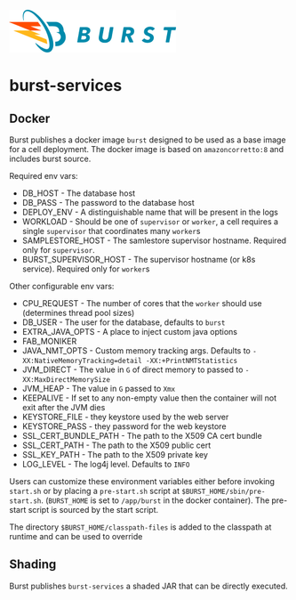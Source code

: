 ![Burst](../documentation/burst_h_small.png "")
# burst-services

## Docker

Burst publishes a docker image `burst` designed to be used as a base image for a cell deployment. The docker image
is based on `amazoncorretto:8` and includes burst source.

Required env vars:
- DB_HOST - The database host
- DB_PASS - The password to the database host
- DEPLOY_ENV - A distinguishable name that will be present in the logs
- WORKLOAD - Should be one of `supervisor` or `worker`, a cell requires a single `supervisor` that coordinates many `worker`s
- SAMPLESTORE_HOST - The samlestore supervisor hostname. Required only for `supervisor`.
- BURST_SUPERVISOR_HOST - The supervisor hostname (or k8s service). Required only for `worker`s

Other configurable env vars:
- CPU_REQUEST - The number of cores that the `worker` should use (determines thread pool sizes)
- DB_USER - The user for the database, defaults to `burst`
- EXTRA_JAVA_OPTS - A place to inject custom java options
- FAB_MONIKER
- JAVA_NMT_OPTS - Custom memory tracking args. Defaults to  `-XX:NativeMemoryTracking=detail -XX:+PrintNMTStatistics`
- JVM_DIRECT - The value in `G` of direct memory to passed to `-XX:MaxDirectMemorySize`
- JVM_HEAP - The value in `G` passed to `Xmx`
- KEEPALIVE - If set to any non-empty value then the container will not exit after the JVM dies
- KEYSTORE_FILE - they keystore used by the web server
- KEYSTORE_PASS - they password for the web keystore
- SSL_CERT_BUNDLE_PATH - The path to the X509 CA cert bundle
- SSL_CERT_PATH - The path to the X509 public cert
- SSL_KEY_PATH - The path to the X509 private key
- LOG_LEVEL - The log4j level. Defaults to `INFO`

Users can customize these environment variables either before invoking `start.sh` or by placing a `pre-start.sh` script
at `$BURST_HOME/sbin/pre-start.sh`. (`BURST_HOME` is set to `/app/burst` in the docker container). The pre-start script
is sourced by the start script.

The directory `$BURST_HOME/classpath-files` is added to the classpath at runtime and can be used to override

## Shading

Burst publishes `burst-services` a shaded JAR that can be directly executed.
